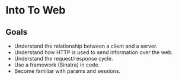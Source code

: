 # Into To Web

## Goals
- Understand the relationship between a client and a server.
- Understand how HTTP is used to send information over the web.
- Understand the request/response cycle.
- Use a framework (Sinatra) in code.
- Become familiar with params and sessions.

